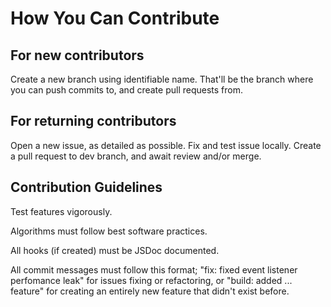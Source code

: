 # How You Can Contribute

## For new contributors

Create a new branch using identifiable name. That'll be the branch where you can push commits to, and create pull requests from.

## For returning contributors

Open a new issue, as detailed as possible. Fix and test issue locally. Create a pull request to dev branch, and await review and/or merge.

## Contribution Guidelines

Test features vigorously.

Algorithms must follow best software practices.

All hooks (if created) must be JSDoc documented.

All commit messages must follow this format; "fix: fixed event listener perfomance leak" for issues fixing or refactoring, or "build: added ... feature" for creating an entirely new feature that didn't exist before.
